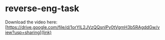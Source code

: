 # reverse-eng-task
Download the video here: [https://drive.google.com/file/d/1orYIL2JVzQQsnlPy0tVgmH3b5RAgddGw/view?usp=sharing](link)
